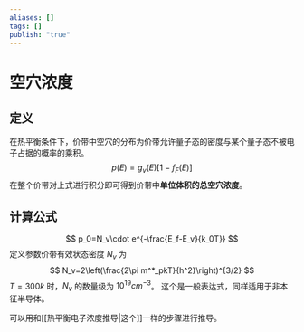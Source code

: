 ```yaml
---
aliases: []
tags: []
publish: "true"
---
```


# 空穴浓度
## 定义
在热平衡条件下，价带中空穴的分布为价带允许量子态的密度与某个量子态不被电子占据的概率的乘积。
$$
p(E)=g_v(E)[1-f_F(E)]
$$
在整个价带对上式进行积分即可得到价带中**单位体积的总空穴浓度**。

## 计算公式
$$
p_0=N_v\cdot e^{-\frac{E_f-E_v}{k_0T}}
$$
定义参数价带有效状态密度 $N_v$ 为
$$
N_v=2\left(\frac{2\pi m^*_pkT}{h^2}\right)^{3/2}
$$
$T=300k$ 时，$N_v$ 的数量级为 $10^{19}cm^{-3}$。
这个是一般表达式，同样适用于非本征半导体。

可以用和[[热平衡电子浓度推导|这个]]一样的步骤进行推导。